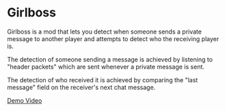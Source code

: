 # Girlboss

Girlboss is a mod that lets you detect when someone sends a private message to another player and attempts to detect who the receiving player is.

The detection of someone sending a message is achieved by listening to "header packets" which are sent whenever a private message is sent.

The detection of who received it is achieved by comparing the "last message" field on the receiver's next chat message.

[Demo Video](https://www.youtube.com/watch?v=xnvMJV1unEY)


